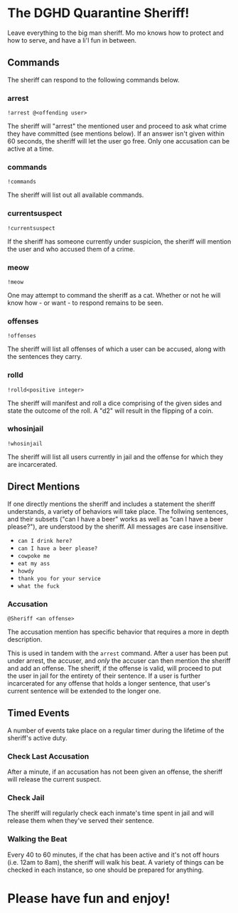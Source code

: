 # The DGHD Quarantine Sheriff!
Leave everything to the big man sheriff. Mo mo knows how to protect and how to serve, and have a li'l fun in between.

## Commands
The sheriff can respond to the following commands below.

### arrest
```
!arrest @<offending user>
```
The sheriff will "arrest" the mentioned user and proceed to ask what crime they have committed (see mentions below). If an answer isn't given within 60 seconds, the sheriff will let the user go free. Only one accusation can be active at a time.

### commands
```
!commands
```
The sheriff will list out all available commands.

### currentsuspect
```
!currentsuspect
```
If the sheriff has someone currently under suspicion, the sheriff will mention the user and who accused them of a crime.

### meow
```
!meow
```
One may attempt to command the sheriff as a cat. Whether or not he will know how - or want - to respond remains to be seen.

### offenses
```
!offenses
```
The sheriff will list all offenses of which a user can be accused, along with the sentences they carry.

### rolld
```
!rolld<positive integer>
```
The sheriff will manifest and roll a dice comprising of the given sides and state the outcome of the roll. A "d2" will result in the flipping of a coin.

### whosinjail
```
!whosinjail
```
The sheriff will list all users currently in jail and the offense for which they are incarcerated.

## Direct Mentions
If one directly mentions the sheriff and includes a statement the sheriff understands, a variety of behaviors will take place. The follwing sentences, and their subsets ("can I have a beer" works as well as "can I have a beer please?"), are understood by the sheriff. All messages are case insensitive.

 - ```can I drink here?```
 - ```can I have a beer please?```
 - ```cowpoke me```
 - ```eat my ass```
 - ```howdy```
 - ```thank you for your service```
 - ```what the fuck```

### Accusation
```
@Sheriff <an offense>
```
The accusation mention has specific behavior that requires a more in depth description.

This is used in tandem with the `arrest` command. After a user has been put under arrest, the accuser, and *only* the accuser can then mention the sheriff and add an offense. The sheriff, if the offense is valid, will proceed to put the user in jail for the entirety of their sentence. If a user is further incarcerated for any offense that holds a longer sentence, that user's current sentence will be extended to the longer one.

## Timed Events
A number of events take place on a regular timer during the lifetime of the sheriff's active duty.

### Check Last Accusation
After a minute, if an accusation has not been given an offense, the sheriff will release the current suspect.

### Check Jail
The sheriff will regularly check each inmate's time spent in jail and will release them when they've served their sentence.

### Walking the Beat
Every 40 to 60 minutes, if the chat has been active and it's not off hours (i.e. 12am to 8am), the sheriff will walk his beat. A variety of things can be checked in each instance, so one should be prepared for anything.

# Please have fun and enjoy!
